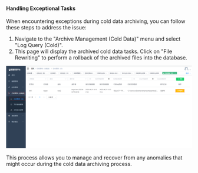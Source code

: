 #### Handling Exceptional Tasks

When encountering exceptions during cold data archiving, you can follow these steps to address the issue:

1. Navigate to the "Archive Management (Cold Data)" menu and select "Log Query (Cold)".
2. This page will display the archived cold data tasks. Click on "File Rewriting" to perform a rollback of the archived files into the database.

![File Rewriting](../../images/whaleal-data/image-20230621150804299.png)

This process allows you to manage and recover from any anomalies that might occur during the cold data archiving process.
